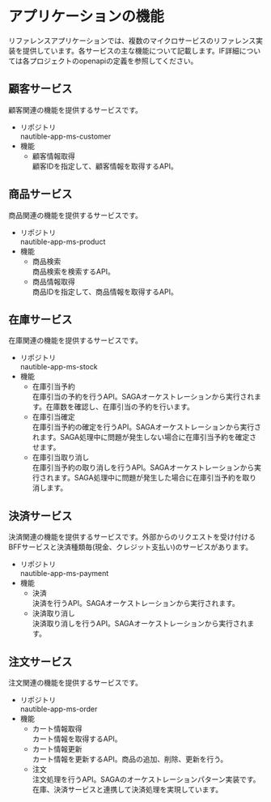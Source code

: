 # アプリケーションの機能

リファレンスアプリケーションでは、複数のマイクロサービスのリファレンス実装を提供しています。各サービスの主な機能について記載します。IF詳細については各プロジェクトのopenapiの定義を参照してください。

## 顧客サービス
顧客関連の機能を提供するサービスです。

- リポジトリ  
  nautible-app-ms-customer
- 機能  
  - 顧客情報取得  
    顧客IDを指定して、顧客情報を取得するAPI。

## 商品サービス
商品関連の機能を提供するサービスです。

- リポジトリ  
  nautible-app-ms-product
- 機能  
  - 商品検索  
    商品検索を検索するAPI。
  - 商品情報取得  
    商品IDを指定して、商品情報を取得するAPI。

## 在庫サービス
在庫関連の機能を提供するサービスです。
- リポジトリ  
  nautible-app-ms-stock
- 機能  
  - 在庫引当予約  
    在庫引当の予約を行うAPI。SAGAオーケストレーションから実行されます。在庫数を確認し、在庫引当の予約を行います。
  - 在庫引当確定  
    在庫引当予約の確定を行うAPI。SAGAオーケストレーションから実行されます。SAGA処理中に問題が発生しない場合に在庫引当予約を確定させます。
  - 在庫引当取り消し  
    在庫引当予約の取り消しを行うAPI。SAGAオーケストレーションから実行されます。SAGA処理中に問題が発生した場合に在庫引当予約を取り消します。

## 決済サービス
決済関連の機能を提供するサービスです。外部からのリクエストを受け付けるBFFサービスと決済種類毎(現金、クレジット支払い)のサービスがあります。

- リポジトリ  
  nautible-app-ms-payment
- 機能  
  - 決済  
    決済を行うAPI。SAGAオーケストレーションから実行されます。
  - 決済取り消し  
    決済取り消しを行うAPI。SAGAオーケストレーションから実行されます。

## 注文サービス
注文関連の機能を提供するサービスです。
- リポジトリ  
  nautible-app-ms-order
- 機能  
  - カート情報取得  
    カート情報を取得するAPI。
  - カート情報更新  
    カート情報を更新するAPI。商品の追加、削除、更新を行う。
  - 注文  
    注文処理を行うAPI。SAGAのオーケストレーションパターン実装です。在庫、決済サービスと連携して決済処理を実現しています。
